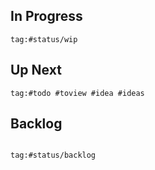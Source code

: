 ## In Progress
````query
tag:#status/wip

````
## Up Next 
````query
tag:#todo #toview #idea #ideas 

````

## Backlog
````query

tag:#status/backlog

````

